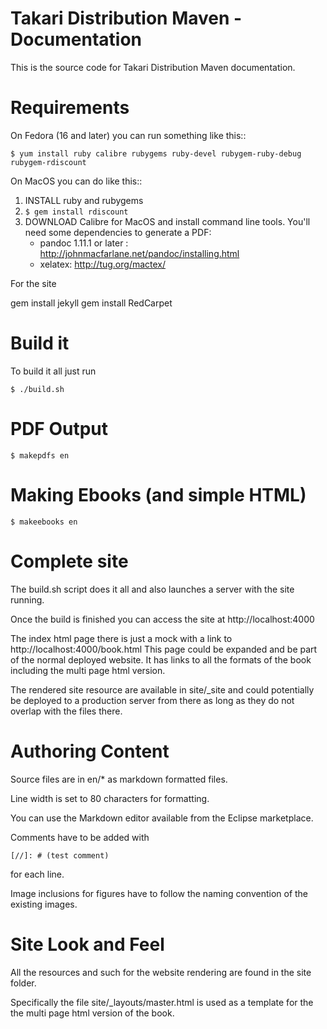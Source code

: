 # Takari Distribution Maven - Documentation

This is the source code for Takari Distribution Maven documentation.

# Requirements 

On Fedora (16 and later) you can run something like this::

    $ yum install ruby calibre rubygems ruby-devel rubygem-ruby-debug rubygem-rdiscount

On MacOS you can do like this::
  
1. INSTALL ruby and rubygems
2. `$ gem install rdiscount`
3. DOWNLOAD Calibre for MacOS and install command line tools. You'll need some dependencies to generate a PDF:
    * pandoc 1.11.1 or later : http://johnmacfarlane.net/pandoc/installing.html
    * xelatex: http://tug.org/mactex/

For the site

gem install jekyll
gem install RedCarpet
    
# Build it

To build it all just run

    $ ./build.sh

# PDF Output

    $ makepdfs en

# Making Ebooks (and simple HTML)

    $ makeebooks en
    
# Complete site

The build.sh script does it all and also launches a server with the
site running.

Once the build is finished you can access the site at http://localhost:4000

The index html page there is just a mock with a link to http://localhost:4000/book.html 
This page could be expanded and be part of the normal deployed website. It has links to 
all the formats of the book including the multi page html version.

The rendered site resource are available in site/_site and could potentially be 
deployed to a production server from there as long as they do not overlap with 
the files there. 

# Authoring Content

Source files are in en/* as markdown formatted files. 

Line width is set to 80 characters for formatting.

You can use the Markdown editor available from the Eclipse marketplace.

Comments have to be added with  

    [//]: # (test comment)

for each line.

Image inclusions for figures have to follow the naming convention of the 
existing images.


# Site Look and Feel 

All the resources and such for the website rendering are found in the site folder.

Specifically the file site/_layouts/master.html is used as a template for the 
the multi page html version of the book.
